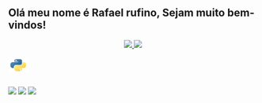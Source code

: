 ## Olá meu nome é Rafael rufino, Sejam muito bem-vindos!
<div align="center">
  <a href="https://github.com/Rafaelrufino91">
  <img height="180em" src="https://github-readme-stats.vercel.app/api?username=Rafaelrufino91&show_icons=true&theme=dark"/>
  <img height="180em" src="https://github-readme-stats.vercel.app/api/top-langs/?username=Rafaelrufino91&theme=dark"/>
</div>
<div style="display: inline_block"><br>
  <img align="center" alt="Rafa-Python" height="30" width="40" src="https://raw.githubusercontent.com/devicons/devicon/master/icons/python/python-original.svg">
</div>
  
##
 
<div> 
  <a href="https://www.instagram.com/rafael.srufino/" target="_blank"><img src="https://img.shields.io/badge/-Instagram-%23E4405F?style=for-the-badge&logo=instagram&logoColor=black" target="_blank"></a>
  <a href = "mailto:rafaelsilvarufino@gmail.com"><img src="https://img.shields.io/badge/-Gmail-%23333?style=for-the-badge&logo=gmail&logoColor=white" target="_blank"></a>
  <a href="https://www.linkedin.com/in/rafael-da-silva-rufino-631b7014b/" target="_blank"><img src="https://img.shields.io/badge/-LinkedIn-%230077B5?style=for-the-badge&logo=linkedin&logoColor=white" target="_blank"></a> 

</div>
